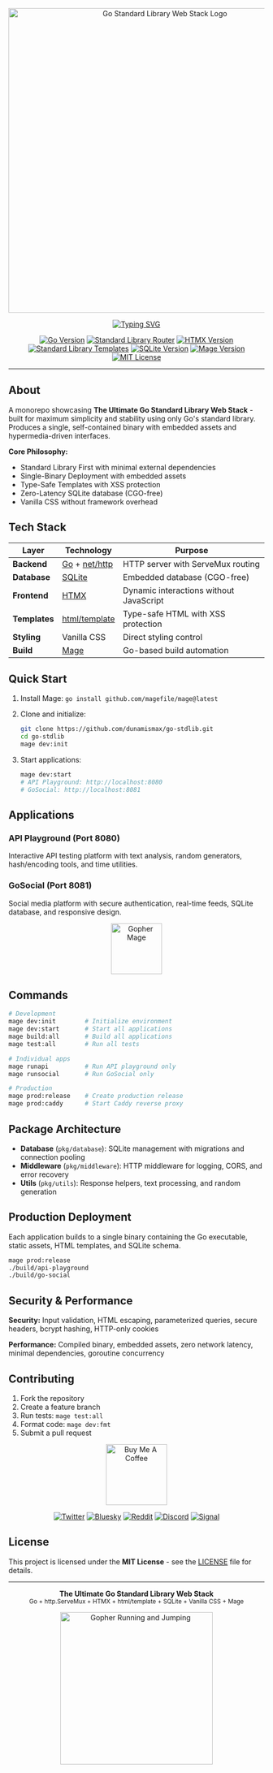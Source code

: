 <p align="center">
  <img src="https://github.com/dunamismax/go-web/blob/main/docs/images/go-logo.png" alt="Go Standard Library Web Stack Logo" width="600" />
</p>

<p align="center">
  <a href="https://github.com/dunamismax/go-stdlib">
    <img src="https://readme-typing-svg.demolab.com/?font=Fira+Code&size=24&pause=1000&color=00ADD8&center=true&vCenter=true&width=800&lines=The+Ultimate+Go+Standard+Library+Web+Stack;Go+%2B+http.ServeMux+%2B+HTMX+%2B+html/template;Single-Binary+Deployment;SQLite+%2B+Vanilla+CSS;Mage+Build+System" alt="Typing SVG" />
  </a>
</p>

<p align="center">
  <a href="https://golang.org/"><img src="https://img.shields.io/badge/Go-1.23+-00ADD8.svg?logo=go" alt="Go Version"></a>
  <a href="https://pkg.go.dev/net/http"><img src="https://img.shields.io/badge/Router-http.ServeMux-00ADD8.svg?logo=go" alt="Standard Library Router"></a>
  <a href="https://htmx.org/"><img src="https://img.shields.io/badge/HTMX-2.0+-3366CC.svg?logo=htmx" alt="HTMX Version"></a>
  <a href="https://pkg.go.dev/html/template"><img src="https://img.shields.io/badge/Templates-html/template-00ADD8.svg?logo=go" alt="Standard Library Templates"></a>
  <a href="https://sqlite.org/"><img src="https://img.shields.io/badge/SQLite-3.0+-003B57.svg?logo=sqlite" alt="SQLite Version"></a>
  <a href="https://magefile.org/"><img src="https://img.shields.io/badge/Mage-1.15+-purple.svg?logo=go" alt="Mage Version"></a>
  <a href="https://opensource.org/licenses/MIT"><img src="https://img.shields.io/badge/License-MIT-green.svg" alt="MIT License"></a>
</p>

---

## About

A monorepo showcasing **The Ultimate Go Standard Library Web Stack** - built for maximum simplicity and stability using only Go's standard library. Produces a single, self-contained binary with embedded assets and hypermedia-driven interfaces.

**Core Philosophy:**

- Standard Library First with minimal external dependencies
- Single-Binary Deployment with embedded assets
- Type-Safe Templates with XSS protection
- Zero-Latency SQLite database (CGO-free)
- Vanilla CSS without framework overhead

## Tech Stack

| Layer         | Technology                                                          | Purpose                                 |
| ------------- | ------------------------------------------------------------------- | --------------------------------------- |
| **Backend**   | [Go](https://go.dev/doc/) + [net/http](https://pkg.go.dev/net/http) | HTTP server with ServeMux routing       |
| **Database**  | [SQLite](https://www.sqlite.org/docs.html)                          | Embedded database (CGO-free)            |
| **Frontend**  | [HTMX](https://htmx.org/docs/)                                      | Dynamic interactions without JavaScript |
| **Templates** | [html/template](https://pkg.go.dev/html/template)                   | Type-safe HTML with XSS protection      |
| **Styling**   | Vanilla CSS                                                         | Direct styling control                  |
| **Build**     | [Mage](https://magefile.org/)                                       | Go-based build automation               |

## Quick Start

1. Install Mage: `go install github.com/magefile/mage@latest`
2. Clone and initialize:

   ```bash
   git clone https://github.com/dunamismax/go-stdlib.git
   cd go-stdlib
   mage dev:init
   ```

3. Start applications:

   ```bash
   mage dev:start
   # API Playground: http://localhost:8080
   # GoSocial: http://localhost:8081
   ```

## Applications

### API Playground (Port 8080)

Interactive API testing platform with text analysis, random generators, hash/encoding tools, and time utilities.

### GoSocial (Port 8081)

Social media platform with secure authentication, real-time feeds, SQLite database, and responsive design.

<p align="center">
  <img src="https://github.com/dunamismax/go-web/blob/main/docs/images/gopher-mage.svg" alt="Gopher Mage" width="100" />
</p>

## Commands

```bash
# Development
mage dev:init        # Initialize environment
mage dev:start       # Start all applications
mage build:all       # Build all applications
mage test:all        # Run all tests

# Individual apps
mage runapi          # Run API playground only
mage runsocial       # Run GoSocial only

# Production
mage prod:release    # Create production release
mage prod:caddy      # Start Caddy reverse proxy
```

## Package Architecture

- **Database** (`pkg/database`): SQLite management with migrations and connection pooling
- **Middleware** (`pkg/middleware`): HTTP middleware for logging, CORS, and error recovery
- **Utils** (`pkg/utils`): Response helpers, text processing, and random generation

## Production Deployment

Each application builds to a single binary containing the Go executable, static assets, HTML templates, and SQLite schema.

```bash
mage prod:release
./build/api-playground
./build/go-social
```

## Security & Performance

**Security:** Input validation, HTML escaping, parameterized queries, secure headers, bcrypt hashing, HTTP-only cookies

**Performance:** Compiled binary, embedded assets, zero network latency, minimal dependencies, goroutine concurrency

## Contributing

1. Fork the repository
2. Create a feature branch
3. Run tests: `mage test:all`
4. Format code: `mage dev:fmt`
5. Submit a pull request

<p align="center">
  <a href="https://buymeacoffee.com/dunamismax" target="_blank">
    <img src="https://github.com/dunamismax/go-web/blob/main/docs/images/buy-coffee-go.gif" alt="Buy Me A Coffee" style="height: 120px !important;" />
  </a>
</p>

<p align="center">
  <a href="https://twitter.com/dunamismax" target="_blank"><img src="https://img.shields.io/badge/Twitter-%231DA1F2.svg?&style=for-the-badge&logo=twitter&logoColor=white" alt="Twitter"></a>
  <a href="https://bsky.app/profile/dunamismax.bsky.social" target="_blank"><img src="https://img.shields.io/badge/Bluesky-blue?style=for-the-badge&logo=bluesky&logoColor=white" alt="Bluesky"></a>
  <a href="https://reddit.com/user/dunamismax" target="_blank"><img src="https://img.shields.io/badge/Reddit-%23FF4500.svg?&style=for-the-badge&logo=reddit&logoColor=white" alt="Reddit"></a>
  <a href="https://discord.com/users/dunamismax" target="_blank"><img src="https://img.shields.io/badge/Discord-dunamismax-7289DA.svg?style=for-the-badge&logo=discord&logoColor=white" alt="Discord"></a>
  <a href="https://signal.me/#p/+dunamismax.66" target="_blank"><img src="https://img.shields.io/badge/Signal-dunamismax.66-3A76F0.svg?style=for-the-badge&logo=signal&logoColor=white" alt="Signal"></a>
</p>

## License

This project is licensed under the **MIT License** - see the [LICENSE](LICENSE) file for details.

---

<p align="center">
  <strong>The Ultimate Go Standard Library Web Stack</strong><br>
  <sub>Go + http.ServeMux + HTMX + html/template + SQLite + Vanilla CSS + Mage</sub>
</p>

<p align="center">
  <img src="https://github.com/dunamismax/go-web/blob/main/docs/images/gopher-running-jumping.gif" alt="Gopher Running and Jumping" width="300" />
</p>

